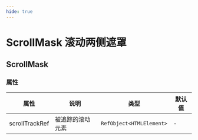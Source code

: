 ```yaml
---
hide: true
---
```


# ScrollMask 滚动两侧遮罩

<code src="./demos/index.tsx"></code>

## ScrollMask

### 属性

| 属性           | 说明             | 类型                     | 默认值 |
| -------------- | ---------------- | ------------------------ | ------ |
| scrollTrackRef | 被追踪的滚动元素 | `RefObject<HTMLElement>` | -      |
